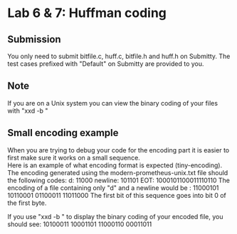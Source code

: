 # Lab 6 & 7: Huffman coding

## Submission
You only need to submit bitfile.c, huff.c, bitfile.h and huff.h on Submitty.  The test 
cases prefixed with "Default" on Submitty are provided to you.

## Note
If you are on a Unix system you can view the binary coding of your files with "xxd -b <file>"

## Small encoding example
When you are trying to debug your code for the encoding part it is easier to first make sure
it works on a small sequence.  
Here is an example of what encoding format is expected (tiny-encoding).
The encoding generated using the modern-prometheus-unix.txt file should the following codes:
d: 11000
newline: 101101
EOT: 1000101100011110110
The encoding of a file containing only "d" and a newline would be :
11000101 10110001 01100011 11011000
The first bit of this sequence goes into bit 0 of the first byte.

If you use "xxd -b <file>" to display the binary coding of your encoded file, you should see:
10100011 10001101 11000110 00011011 
